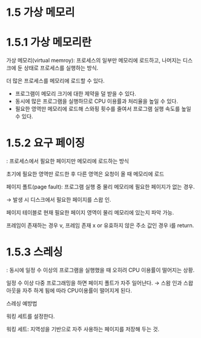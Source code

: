 # 1.5 가상 메모리

# 1.5.1 가상 메모리란

가상 메모리(virtual memroy): 프로세스의 일부만 메모리에 로드하고, 나머지는 디스크에 둔 상태로 프로세스를 실행하는 방식.

더 많은 프로세스를 메모리에 로드할 수 있다.

- 프로그램이 메모리 크기에 대한 제약을 덜 받을 수 있다.
- 동시에 많은 프로그램을 실행하므로 CPU 이용률과 처리율을 높일 수 있다.
- 필요한 영역만 메모리에 로드해 스와핑 횟수를 줄여서 프로그램 실행 속도를 높일 수 있다.

# 1.5.2 요구 페이징

: 프로세스에서 필요한 페이지만 메모리에 로드하는 방식

초기에 필요한 영역만 로드한 후 다른 영역은 요청이 올 때 메모리에 로드

페이지 폴트(page fault): 프로그램 실행 중 물리 메모리에 필요한 페이지가 없는 경우.

→ 발생 시 디스크에서 필요한 페이지를 스왑 인.

페이지 테이블로 현재 필요한 페이지 영역이 물리 메모리에 있는지 파악 가능.

프레임이 존재하는 경우 v, 프레임 존재 x or 유효하지 않은 주소 값인 경우 i를 return.

# 1.5.3 스레싱

: 동시에 일정 수 이상의 프로그램을 실행했을 때 오히려 CPU 이용률이 떨어지는 상황.

일정 수 이상 다중 프로그래밍을 하면 페이지 폴트가 자주 일어난다. → 스왐 인과 스왑 아웃을 자주 하게 됨에 따라 CPU이용률이 떨어지게 된다.

스레싱 예방법

워킹 세트를 설정한다.

워킹 세트: 지역성을 기반으로 자주 사용하는 페이지를 저장해 두는 것.
